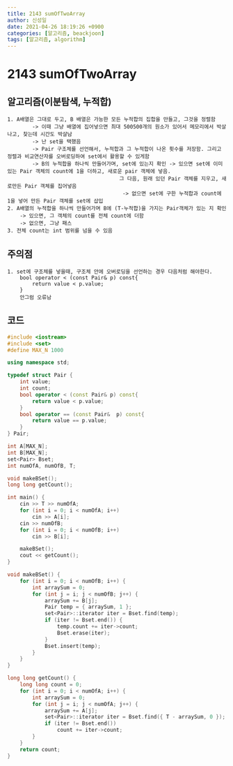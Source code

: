 ```yaml
---
title: 2143 sumOfTwoArray
author: 신성일
date: 2021-04-26 18:19:26 +0900
categories: [알고리즘, beackjoon]
tags: [알고리즘, algorithm]
---
```


# 2143 sumOfTwoArray

## 알고리즘(이분탐색, 누적합)

    1. A배열은 그대로 두고, B 배열은 가능한 모든 누적합의 집합을 만들고, 그것을 정렬함
    		-> 이때 그냥 배열에 집어넣으면 최대 500500개의 원소가 있어서 메모리에서 박살나고, 찾는데 시간도 박살남
    		-> 난 set을 택했음
    		-> Pair 구조체를 선언해서, 누적합과 그 누적합이 나온 횟수를 저장함. 그리고 정렬과 비교연산자를 오버로딩하여 set에서 활용할 수 있게함
    		-> B의 누적합을 하나씩 만들어가며, set에 있는지 확인 -> 있으면 set에 이미 있는 Pair 객체의 count에 1을 더하고, 새로운 pair 객체에 넣음.
    									그 다음, 원래 있던 Pair 객체를 지우고, 새로만든 Pair 객체를 집어넣음
    								     -> 없으면 set에 구한 누적합과 count에 1을 넣어 만든 Pair 객체를 set에 삽입
    2. A배열의 누적합을 하나씩 만들어가며 B에 (T-누적합)을 가지는 Pair객체가 있는 지 확인
    	-> 있으면, 그 객체의 count를 전체 count에 더함
    	-> 없으면, 그냥 패스
    3. 전체 count는 int 범위를 넘을 수 있음

## 주의점

    1. set에 구조체를 넣을때, 구조체 안에 오버로딩을 선언하는 경우 다음처럼 해야한다.
    	bool operator < (const Pair& p) const{
    		return value < p.value;
    	}
    	안그럼 오류남

## 코드

```cpp
#include <iostream>
#include <set>
#define MAX_N 1000

using namespace std;

typedef struct Pair {
	int value;
	int count;
	bool operator < (const Pair& p) const{
		return value < p.value;
	}
	bool operator == (const Pair&  p) const{
		return value == p.value;
	}
} Pair;

int A[MAX_N];
int B[MAX_N];
set<Pair> Bset;
int numOfA, numOfB, T;

void makeBSet();
long long getCount();

int main() {
	cin >> T >> numOfA;
	for (int i = 0; i < numOfA; i++)
		cin >> A[i];
	cin >> numOfB;
	for (int i = 0; i < numOfB; i++)
		cin >> B[i];

	makeBSet();
	cout << getCount();
}

void makeBSet() {
	for (int i = 0; i < numOfB; i++) {
		int arraySum = 0;
		for (int j = i; j < numOfB; j++) {
			arraySum += B[j];
			Pair temp = { arraySum, 1 };
			set<Pair>::iterator iter = Bset.find(temp);
			if (iter != Bset.end()) {
				temp.count += iter->count;
				Bset.erase(iter);
			}
			Bset.insert(temp);
		}
	}
}

long long getCount() {
	long long count = 0;
	for (int i = 0; i < numOfA; i++) {
		int arraySum = 0;
		for (int j = i; j < numOfA; j++) {
			arraySum += A[j];
			set<Pair>::iterator iter = Bset.find({ T - arraySum, 0 });
			if (iter != Bset.end())
				count += iter->count;
		}
	}
	return count;
}
```
